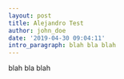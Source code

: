 ```yaml
---
layout: post
title: Alejandro Test
author: john_doe
date: '2019-04-30 09:04:11'
intro_paragraph: blah bla blah
---
```

blah bla blah
